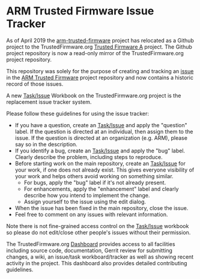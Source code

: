 ARM Trusted Firmware Issue Tracker
==================================

As of April 2019 the [arm-trusted-firmware] project has relocated as a Github project to the TrustedFirmware.org [Trusted Firmware A] project. The Github project repository is now a read-only mirror of the TrustedFirmware.org project repository.

This repository was solely for the purpose of creating and tracking an [issue] in the [ARM Trusted Firmware] project repository and now contains a historic record of those issues.

A new [Task/Issue] Workbook on the TrustedFirmware.org project is the replacement issue tracker system.

Please follow these guidelines for using the issue tracker:

*   If you have a question, create an [Task/Issue] and apply the "question" label.
    If the question is directed at an individual, then assign them to the
    issue. If the question is directed at an organization (e.g. ARM), please
    say so in the description.
*   If you identify a bug, create an [Task/Issue] and apply the "bug" label. Clearly
    describe the problem, including steps to reproduce.
*   Before starting work on the main repository, create an [Task/Issue] for your
    work, if one does not already exist. This gives everyone visibility of
    your work and helps others avoid working on something similar.
    *   For bugs, apply the "bug" label if it's not already present.
    *   For enhancements, apply the "enhancement" label and clearly describe
        how you intend to implement the change.
    *   Assign yourself to the issue using the edit dialog.
*   When the issue has been fixed in the main repository, close the issue. 
*   Feel free to comment on any issues with relevant information.

Note there is not fine-grained access control on the [Task/Issue] workbook so please do
not edit/close other people's issues without their permission.

The TrustedFirmware.org [Dashboard] provides access to all facilities including source code, documentation, Gerrit review for submitting changes, a wiki, an issue/task workboard/tracker as well as showing recent activity in the project. This dashboard also provides detailed contributing guidelines.

[ARM Trusted Firmware]:     https://github.com/ARM-software/arm-trusted-firmware
[issue]:                    https://github.com/ARM-software/tf-issues/issues

[arm-trusted-firmware]: https://github.com/ARM-software/arm-trusted-firmware
[Trusted Firmware A]: https://developer.trustedfirmware.org/project/profile/1/
[Dashboard]: https://developer.trustedfirmware.org/project/1/item/view/55/
[Task/Issue]: https://developer.trustedfirmware.org/project/board/1/

